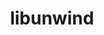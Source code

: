 ---
title: "libunwind"
layout: cache
categories: [package, develop-2023-11-19]
meta: {"versions": ["1.6.2"], "compilers": ["cce@=15.0.1", "gcc@=10.3.0", "gcc@=11.1.0", "gcc@=11.3.0", "gcc@=11.4.0", "gcc@=7.3.1", "gcc@=7.5.0", "gcc@=9.4.0", "oneapi@=2023.2.0"], "oss": ["amzn2", "rhel8", "sle_hpc15", "ubuntu18.04", "ubuntu20.04", "ubuntu22.04"], "platforms": ["linux"], "targets": ["aarch64", "neoverse_n1", "neoverse_v1", "ppc64le", "x86_64_v3", "x86_64_v4", "zen4"], "stacks": ["aws-isc", "aws-isc-aarch64", "data-vis-sdk", "e4s", "e4s-cray-rhel", "e4s-cray-sles", "e4s-neoverse_v1", "e4s-oneapi", "e4s-power", "e4s-rocm-external", "gpu-tests", "ml-linux-x86_64-rocm", "radiuss", "radiuss-aws", "radiuss-aws-aarch64", "root"], "num_specs": 16, "num_specs_by_stack": {"aws-isc-aarch64": 2, "root": 16, "radiuss-aws-aarch64": 2, "radiuss-aws": 1, "aws-isc": 1, "e4s-cray-rhel": 1, "e4s-cray-sles": 1, "radiuss": 1, "e4s-neoverse_v1": 1, "e4s-power": 1, "data-vis-sdk": 1, "gpu-tests": 1, "e4s": 1, "e4s-rocm-external": 1, "e4s-oneapi": 1, "ml-linux-x86_64-rocm": 1}}
spec_details: [{"hash": "rvoal3tjvn6dm2zbc3dsvwowszu2cuwx", "compiler": "gcc@=7.3.1", "versions": ["1.6.2"], "os": "amzn2", "platform": "linux", "target": "aarch64", "variants": ["~block_signals", "build_system=autotools", "components=none", "~conservative_checks", "~cxx_exceptions", "~debug", "~debug_frame", "+docs", "libs=shared,static", "+pic", "+tests", "+weak_backtrace", "+xz", "~zlib"], "stacks": ["aws-isc-aarch64", "root"], "size": "-", "tarball": "https://binaries.spack.io/develop-2023-11-19/build_cache/linux-amzn2-aarch64/gcc-7.3.1/libunwind-1.6.2/linux-amzn2-aarch64-gcc-7.3.1-libunwind-1.6.2-rvoal3tjvn6dm2zbc3dsvwowszu2cuwx.spack"}, {"hash": "vvenrakgci7zd5pwmp5mg2t5pj3gvfwx", "compiler": "gcc@=7.3.1", "versions": ["1.6.2"], "os": "amzn2", "platform": "linux", "target": "aarch64", "variants": ["~block_signals", "build_system=autotools", "components=none", "~conservative_checks", "~cxx_exceptions", "~debug", "~debug_frame", "+docs", "libs=shared,static", "~pic", "+tests", "+weak_backtrace", "~xz", "~zlib"], "stacks": ["radiuss-aws-aarch64", "root"], "size": "-", "tarball": "https://binaries.spack.io/develop-2023-11-19/build_cache/linux-amzn2-aarch64/gcc-7.3.1/libunwind-1.6.2/linux-amzn2-aarch64-gcc-7.3.1-libunwind-1.6.2-vvenrakgci7zd5pwmp5mg2t5pj3gvfwx.spack"}, {"hash": "vn4ic4iyxpsuw54edwzikrbejevl46hy", "compiler": "gcc@=7.3.1", "versions": ["1.6.2"], "os": "amzn2", "platform": "linux", "target": "neoverse_n1", "variants": ["~block_signals", "build_system=autotools", "components=none", "~conservative_checks", "~cxx_exceptions", "~debug", "~debug_frame", "+docs", "libs=shared,static", "~pic", "+tests", "+weak_backtrace", "~xz", "~zlib"], "stacks": ["radiuss-aws-aarch64", "root"], "size": "-", "tarball": "https://binaries.spack.io/develop-2023-11-19/build_cache/linux-amzn2-neoverse_n1/gcc-7.3.1/libunwind-1.6.2/linux-amzn2-neoverse_n1-gcc-7.3.1-libunwind-1.6.2-vn4ic4iyxpsuw54edwzikrbejevl46hy.spack"}, {"hash": "42eangd6curqv26by2jhjtiw5kvz2gl7", "compiler": "gcc@=7.3.1", "versions": ["1.6.2"], "os": "amzn2", "platform": "linux", "target": "neoverse_n1", "variants": ["~block_signals", "build_system=autotools", "components=none", "~conservative_checks", "~cxx_exceptions", "~debug", "~debug_frame", "+docs", "libs=shared,static", "+pic", "+tests", "+weak_backtrace", "+xz", "~zlib"], "stacks": ["aws-isc-aarch64", "root"], "size": "-", "tarball": "https://binaries.spack.io/develop-2023-11-19/build_cache/linux-amzn2-neoverse_n1/gcc-7.3.1/libunwind-1.6.2/linux-amzn2-neoverse_n1-gcc-7.3.1-libunwind-1.6.2-42eangd6curqv26by2jhjtiw5kvz2gl7.spack"}, {"hash": "2kemldpldh2txn3yd6ewubwg6oprcwrz", "compiler": "gcc@=7.3.1", "versions": ["1.6.2"], "os": "amzn2", "platform": "linux", "target": "x86_64_v3", "variants": ["~block_signals", "build_system=autotools", "components=none", "~conservative_checks", "~cxx_exceptions", "~debug", "~debug_frame", "+docs", "libs=shared,static", "~pic", "+tests", "+weak_backtrace", "~xz", "~zlib"], "stacks": ["radiuss-aws", "root"], "size": "-", "tarball": "https://binaries.spack.io/develop-2023-11-19/build_cache/linux-amzn2-x86_64_v3/gcc-7.3.1/libunwind-1.6.2/linux-amzn2-x86_64_v3-gcc-7.3.1-libunwind-1.6.2-2kemldpldh2txn3yd6ewubwg6oprcwrz.spack"}, {"hash": "hjjhasgeo2veirdda7oqkjnryl2fd7pq", "compiler": "gcc@=7.3.1", "versions": ["1.6.2"], "os": "amzn2", "platform": "linux", "target": "x86_64_v3", "variants": ["~block_signals", "build_system=autotools", "components=none", "~conservative_checks", "~cxx_exceptions", "~debug", "~debug_frame", "+docs", "libs=shared,static", "+pic", "+tests", "+weak_backtrace", "+xz", "~zlib"], "stacks": ["aws-isc", "root"], "size": "-", "tarball": "https://binaries.spack.io/develop-2023-11-19/build_cache/linux-amzn2-x86_64_v3/gcc-7.3.1/libunwind-1.6.2/linux-amzn2-x86_64_v3-gcc-7.3.1-libunwind-1.6.2-hjjhasgeo2veirdda7oqkjnryl2fd7pq.spack"}, {"hash": "k55fg4iwjz3hgxfgj5vmduayj5agfwtb", "compiler": "cce@=15.0.1", "versions": ["1.6.2"], "os": "rhel8", "platform": "linux", "target": "zen4", "variants": ["~block_signals", "build_system=autotools", "components=none", "~conservative_checks", "~cxx_exceptions", "~debug", "~debug_frame", "+docs", "libs=shared,static", "+pic", "+tests", "+weak_backtrace", "+xz", "~zlib"], "stacks": ["root", "e4s-cray-rhel"], "size": "-", "tarball": "https://binaries.spack.io/develop-2023-11-19/build_cache/linux-rhel8-zen4/cce-15.0.1/libunwind-1.6.2/linux-rhel8-zen4-cce-15.0.1-libunwind-1.6.2-k55fg4iwjz3hgxfgj5vmduayj5agfwtb.spack"}, {"hash": "ssgq3qwxvt3wxxnurh5tnonyzssuqbsp", "compiler": "gcc@=10.3.0", "versions": ["1.6.2"], "os": "sle_hpc15", "platform": "linux", "target": "x86_64_v4", "variants": ["~block_signals", "build_system=autotools", "components=none", "~conservative_checks", "~cxx_exceptions", "~debug", "~debug_frame", "+docs", "libs=shared,static", "+pic", "+tests", "+weak_backtrace", "+xz", "~zlib"], "stacks": ["e4s-cray-sles", "root"], "size": "-", "tarball": "https://binaries.spack.io/develop-2023-11-19/build_cache/linux-sle_hpc15-x86_64_v4/gcc-10.3.0/libunwind-1.6.2/linux-sle_hpc15-x86_64_v4-gcc-10.3.0-libunwind-1.6.2-ssgq3qwxvt3wxxnurh5tnonyzssuqbsp.spack"}, {"hash": "6drmmjvphgqbpwrcmov4rcch3ktqt3gz", "compiler": "gcc@=7.5.0", "versions": ["1.6.2"], "os": "ubuntu18.04", "platform": "linux", "target": "x86_64_v3", "variants": ["~block_signals", "build_system=autotools", "components=none", "~conservative_checks", "~cxx_exceptions", "~debug", "~debug_frame", "+docs", "libs=shared,static", "~pic", "+tests", "+weak_backtrace", "~xz", "~zlib"], "stacks": ["root", "radiuss"], "size": "-", "tarball": "https://binaries.spack.io/develop-2023-11-19/build_cache/linux-ubuntu18.04-x86_64_v3/gcc-7.5.0/libunwind-1.6.2/linux-ubuntu18.04-x86_64_v3-gcc-7.5.0-libunwind-1.6.2-6drmmjvphgqbpwrcmov4rcch3ktqt3gz.spack"}, {"hash": "d7iyo5qdn5forzcgogt6uugxxb367tyc", "compiler": "gcc@=11.4.0", "versions": ["1.6.2"], "os": "ubuntu20.04", "platform": "linux", "target": "neoverse_v1", "variants": ["~block_signals", "build_system=autotools", "components=none", "~conservative_checks", "~cxx_exceptions", "~debug", "~debug_frame", "+docs", "libs=shared,static", "+pic", "+tests", "+weak_backtrace", "+xz", "~zlib"], "stacks": ["root", "e4s-neoverse_v1"], "size": "-", "tarball": "https://binaries.spack.io/develop-2023-11-19/build_cache/linux-ubuntu20.04-neoverse_v1/gcc-11.4.0/libunwind-1.6.2/linux-ubuntu20.04-neoverse_v1-gcc-11.4.0-libunwind-1.6.2-d7iyo5qdn5forzcgogt6uugxxb367tyc.spack"}, {"hash": "7fdybdy5bfvauun6xh2ip3swfup44cg7", "compiler": "gcc@=9.4.0", "versions": ["1.6.2"], "os": "ubuntu20.04", "platform": "linux", "target": "ppc64le", "variants": ["~block_signals", "build_system=autotools", "components=none", "~conservative_checks", "~cxx_exceptions", "~debug", "~debug_frame", "+docs", "libs=shared,static", "+pic", "+tests", "+weak_backtrace", "+xz", "~zlib"], "stacks": ["root", "e4s-power"], "size": "-", "tarball": "https://binaries.spack.io/develop-2023-11-19/build_cache/linux-ubuntu20.04-ppc64le/gcc-9.4.0/libunwind-1.6.2/linux-ubuntu20.04-ppc64le-gcc-9.4.0-libunwind-1.6.2-7fdybdy5bfvauun6xh2ip3swfup44cg7.spack"}, {"hash": "opewudowmhhru27xrg4btflre3fysao4", "compiler": "gcc@=11.1.0", "versions": ["1.6.2"], "os": "ubuntu20.04", "platform": "linux", "target": "x86_64_v3", "variants": ["~block_signals", "build_system=autotools", "components=none", "~conservative_checks", "~cxx_exceptions", "~debug", "~debug_frame", "+docs", "libs=shared,static", "~pic", "+tests", "+weak_backtrace", "~xz", "~zlib"], "stacks": ["root", "data-vis-sdk"], "size": "-", "tarball": "https://binaries.spack.io/develop-2023-11-19/build_cache/linux-ubuntu20.04-x86_64_v3/gcc-11.1.0/libunwind-1.6.2/linux-ubuntu20.04-x86_64_v3-gcc-11.1.0-libunwind-1.6.2-opewudowmhhru27xrg4btflre3fysao4.spack"}, {"hash": "bbhyenkpnsqn6wpb5sn2g7ivlgoem7qr", "compiler": "gcc@=11.1.0", "versions": ["1.6.2"], "os": "ubuntu20.04", "platform": "linux", "target": "x86_64_v3", "variants": ["~block_signals", "build_system=autotools", "components=none", "~conservative_checks", "~cxx_exceptions", "~debug", "~debug_frame", "+docs", "libs=shared,static", "+pic", "+tests", "+weak_backtrace", "+xz", "~zlib"], "stacks": ["root", "gpu-tests"], "size": "-", "tarball": "https://binaries.spack.io/develop-2023-11-19/build_cache/linux-ubuntu20.04-x86_64_v3/gcc-11.1.0/libunwind-1.6.2/linux-ubuntu20.04-x86_64_v3-gcc-11.1.0-libunwind-1.6.2-bbhyenkpnsqn6wpb5sn2g7ivlgoem7qr.spack"}, {"hash": "ja6brhons53lcizbmts5tlyzwkrgeosr", "compiler": "gcc@=11.4.0", "versions": ["1.6.2"], "os": "ubuntu20.04", "platform": "linux", "target": "x86_64_v3", "variants": ["~block_signals", "build_system=autotools", "components=none", "~conservative_checks", "~cxx_exceptions", "~debug", "~debug_frame", "+docs", "libs=shared,static", "+pic", "+tests", "+weak_backtrace", "+xz", "~zlib"], "stacks": ["e4s", "e4s-rocm-external", "root"], "size": "-", "tarball": "https://binaries.spack.io/develop-2023-11-19/build_cache/linux-ubuntu20.04-x86_64_v3/gcc-11.4.0/libunwind-1.6.2/linux-ubuntu20.04-x86_64_v3-gcc-11.4.0-libunwind-1.6.2-ja6brhons53lcizbmts5tlyzwkrgeosr.spack"}, {"hash": "rw2qghvkcnyyefnd3ddnlqflhsd3m2bc", "compiler": "oneapi@=2023.2.0", "versions": ["1.6.2"], "os": "ubuntu20.04", "platform": "linux", "target": "x86_64_v3", "variants": ["~block_signals", "build_system=autotools", "components=none", "~conservative_checks", "~cxx_exceptions", "~debug", "~debug_frame", "+docs", "libs=shared,static", "+pic", "+tests", "+weak_backtrace", "+xz", "~zlib"], "stacks": ["root", "e4s-oneapi"], "size": "-", "tarball": "https://binaries.spack.io/develop-2023-11-19/build_cache/linux-ubuntu20.04-x86_64_v3/oneapi-2023.2.0/libunwind-1.6.2/linux-ubuntu20.04-x86_64_v3-oneapi-2023.2.0-libunwind-1.6.2-rw2qghvkcnyyefnd3ddnlqflhsd3m2bc.spack"}, {"hash": "7c5hqsnsdg5dq5lk7llu5o24fzfwok5c", "compiler": "gcc@=11.3.0", "versions": ["1.6.2"], "os": "ubuntu22.04", "platform": "linux", "target": "x86_64_v3", "variants": ["~block_signals", "build_system=autotools", "components=none", "~conservative_checks", "~cxx_exceptions", "~debug", "~debug_frame", "+docs", "libs=shared,static", "~pic", "+tests", "+weak_backtrace", "~xz", "~zlib"], "stacks": ["root", "ml-linux-x86_64-rocm"], "size": "-", "tarball": "https://binaries.spack.io/develop-2023-11-19/build_cache/linux-ubuntu22.04-x86_64_v3/gcc-11.3.0/libunwind-1.6.2/linux-ubuntu22.04-x86_64_v3-gcc-11.3.0-libunwind-1.6.2-7c5hqsnsdg5dq5lk7llu5o24fzfwok5c.spack"}]
---